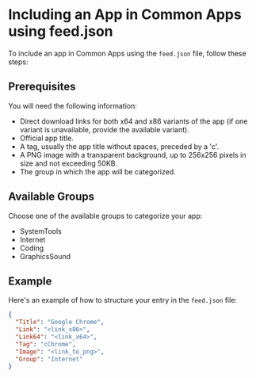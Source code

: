 # Including an App in Common Apps using feed.json

To include an app in Common Apps using the `feed.json` file, follow these steps:

## Prerequisites

You will need the following information:

- Direct download links for both x64 and x86 variants of the app (if one variant is unavailable, provide the available variant).
- Official app title.
- A tag, usually the app title without spaces, preceded by a 'c'.
- A PNG image with a transparent background, up to 256x256 pixels in size and not exceeding 50KB.
- The group in which the app will be categorized.

## Available Groups

Choose one of the available groups to categorize your app:

- SystemTools
- Internet
- Coding
- GraphicsSound

## Example

Here's an example of how to structure your entry in the `feed.json` file:

```json
{
  "Title": "Google Chrome",
  "Link": "<link_x86>",
  "Link64": "<link_x64>",
  "Tag": "cChrome",
  "Image": "<link_to_png>",
  "Group": "Internet"
}
